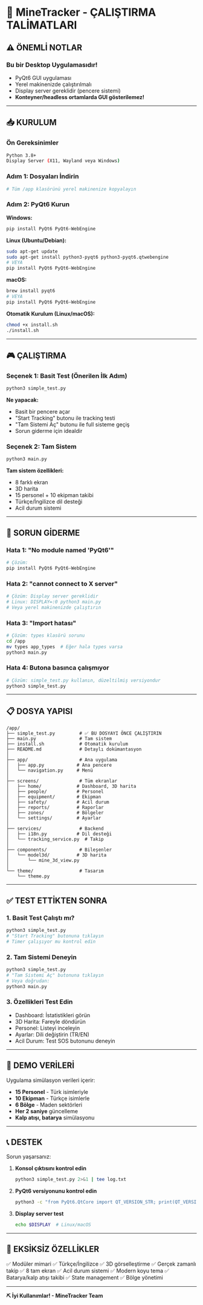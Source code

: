 # 🚀 MineTracker - ÇALIŞTIRMA TALİMATLARI

## ⚠️ ÖNEMLİ NOTLAR

### Bu bir Desktop Uygulamasıdır!
- PyQt6 GUI uygulaması
- Yerel makinenizde çalıştırılmalı
- Display server gereklidir (pencere sistemi)
- **Konteyner/headless ortamlarda GUI gösterilemez!**

---

## 📥 KURULUM

### Ön Gereksinimler
```bash
Python 3.8+
Display Server (X11, Wayland veya Windows)
```

### Adım 1: Dosyaları İndirin
```bash
# Tüm /app klasörünü yerel makinenize kopyalayın
```

### Adım 2: PyQt6 Kurun

**Windows:**
```bash
pip install PyQt6 PyQt6-WebEngine
```

**Linux (Ubuntu/Debian):**
```bash
sudo apt-get update
sudo apt-get install python3-pyqt6 python3-pyqt6.qtwebengine
# VEYA
pip install PyQt6 PyQt6-WebEngine
```

**macOS:**
```bash
brew install pyqt6
# VEYA  
pip install PyQt6 PyQt6-WebEngine
```

**Otomatik Kurulum (Linux/macOS):**
```bash
chmod +x install.sh
./install.sh
```

---

## 🎮 ÇALIŞTIRMA

### Seçenek 1: Basit Test (Önerilen İlk Adım)
```bash
python3 simple_test.py
```

**Ne yapacak:**
- Basit bir pencere açar
- "Start Tracking" butonu ile tracking testi
- "Tam Sistemi Aç" butonu ile full sisteme geçiş
- Sorun giderme için idealdir

### Seçenek 2: Tam Sistem
```bash
python3 main.py
```

**Tam sistem özellikleri:**
- 8 farklı ekran
- 3D harita
- 15 personel + 10 ekipman takibi
- Türkçe/İngilizce dil desteği
- Acil durum sistemi

---

## 🐛 SORUN GİDERME

### Hata 1: "No module named 'PyQt6'"
```bash
# Çözüm:
pip install PyQt6 PyQt6-WebEngine
```

### Hata 2: "cannot connect to X server"
```bash
# Çözüm: Display server gereklidir
# Linux: DISPLAY=:0 python3 main.py
# Veya yerel makinenizde çalıştırın
```

### Hata 3: "Import hatası"
```bash
# Çözüm: types klasörü sorunu
cd /app
mv types app_types  # Eğer hala types varsa
python3 main.py
```

### Hata 4: Butona basınca çalışmıyor
```bash
# Çözüm: simple_test.py kullanın, düzeltilmiş versiyondur
python3 simple_test.py
```

---

## 📋 DOSYA YAPISI

```
/app/
├── simple_test.py         # ✅ BU DOSYAYI ÖNCE ÇALIŞTIRIN
├── main.py                # Tam sistem
├── install.sh             # Otomatik kurulum
├── README.md              # Detaylı dokümantasyon
│
├── app/                   # Ana uygulama
│   ├── app.py            # Ana pencere
│   └── navigation.py     # Menü
│
├── screens/               # Tüm ekranlar
│   ├── home/             # Dashboard, 3D harita
│   ├── people/           # Personel
│   ├── equipment/        # Ekipman
│   ├── safety/           # Acil durum
│   ├── reports/          # Raporlar
│   ├── zones/            # Bölgeler
│   └── settings/         # Ayarlar
│
├── services/              # Backend
│   ├── i18n.py           # Dil desteği
│   └── tracking_service.py  # Takip
│
├── components/            # Bileşenler
│   └── model3d/          # 3D harita
│       └── mine_3d_view.py
│
└── theme/                 # Tasarım
    └── theme.py
```

---

## ✅ TEST ETTİKTEN SONRA

### 1. Basit Test Çalıştı mı?
```bash
python3 simple_test.py
# "Start Tracking" butonuna tıklayın
# Timer çalışıyor mu kontrol edin
```

### 2. Tam Sistemi Deneyin
```bash
python3 simple_test.py
# "Tam Sistemi Aç" butonuna tıklayın
# Veya doğrudan:
python3 main.py
```

### 3. Özellikleri Test Edin
- Dashboard: İstatistikleri görün
- 3D Harita: Fareyle döndürün
- Personel: Listeyi inceleyin
- Ayarlar: Dili değiştirin (TR/EN)
- Acil Durum: Test SOS butonunu deneyin

---

## 🎯 DEMO VERİLERİ

Uygulama simülasyon verileri içerir:
- **15 Personel** - Türk isimleriyle
- **10 Ekipman** - Türkçe isimlerle
- **6 Bölge** - Maden sektörleri
- **Her 2 saniye** güncelleme
- **Kalp atışı, batarya** simülasyonu

---

## 📞 DESTEK

Sorun yaşarsanız:

1. **Konsol çıktısını kontrol edin**
   ```bash
   python3 simple_test.py 2>&1 | tee log.txt
   ```

2. **PyQt6 versiyonunu kontrol edin**
   ```bash
   python3 -c "from PyQt6.QtCore import QT_VERSION_STR; print(QT_VERSION_STR)"
   ```

3. **Display server test**
   ```bash
   echo $DISPLAY  # Linux/macOS
   ```

---

## 🎨 EKSİKSİZ ÖZELLİKLER

✅ Modüler mimari
✅ Türkçe/İngilizce
✅ 3D görselleştirme
✅ Gerçek zamanlı takip
✅ 8 tam ekran
✅ Acil durum sistemi
✅ Modern koyu tema
✅ Batarya/kalp atışı takibi
✅ State management
✅ Bölge yönetimi

---

**⛏️ İyi Kullanımlar! - MineTracker Team**
